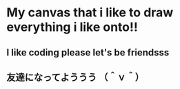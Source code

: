# My canvas that i like to draw everything i like onto!!

## I like coding please let's be friendsss

## 友達になってよううう （＾ｖ＾）
